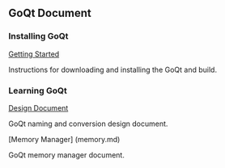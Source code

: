 ## GoQt Document


### Installing GoQt

[Getting Started ](install.md)

Instructions for downloading and installing the GoQt and build. 

### Learning GoQt

[Design Document](design.md)

GoQt naming and conversion design document.

[Memory Manager] (memory.md)

GoQt memory manager document.